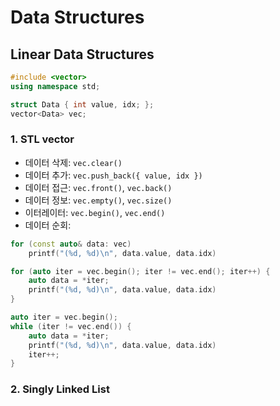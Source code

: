 # Data Structures

## Linear Data Structures

```cpp
#include <vector>
using namespace std;

struct Data { int value, idx; };
vector<Data> vec;
```

### 1. STL vector

- 데이터 삭제: `vec.clear()`
- 데이터 추가: `vec.push_back({ value, idx })`
- 데이터 접근: `vec.front()`, `vec.back()`
- 데이터 정보: `vec.empty()`, `vec.size()`
- 이터레이터: `vec.begin()`, `vec.end()`
- 데이터 순회:

```cpp
for (const auto& data: vec)
    printf("(%d, %d)\n", data.value, data.idx)
```

```cpp
for (auto iter = vec.begin(); iter != vec.end(); iter++) {
    auto data = *iter;
    printf("(%d, %d)\n", data.value, data.idx)
}
```

```cpp
auto iter = vec.begin();
while (iter != vec.end()) {
    auto data = *iter;
    printf("(%d, %d)\n", data.value, data.idx)
    iter++;
}
```

### 2. Singly Linked List

```cpp

```